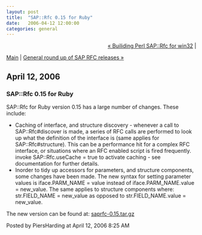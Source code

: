 ```yaml
---
layout: post
title:  "SAP::Rfc 0.15 for Ruby"
date:   2006-04-12 12:00:00
categories: general
---
```

<p align="right">
<a href="http://www.piersharding.com/blog/archives/2006/03/builiding_perl.html">&laquo; Builiding Perl SAP::Rfc for win32</a> |

<a href="http://www.piersharding.com/blog/">Main</a>
| <a href="http://www.piersharding.com/blog/archives/2006/04/general_round_u.html">General round up of SAP RFC releases &raquo;</a>

</p>

<h2>April 12, 2006</h2>

<h3>SAP::Rfc 0.15 for Ruby</h3>

<p>
SAP::Rfc for Ruby version 0.15 has a large number of changes.  These include:<br/>
<ul>
<li>Caching of interface, and structure discovery - whenever a call to SAP::Rfc#discover is made, a series of RFC calls are performed to look up what the definition of the interface is (same applies for SAP::Rfc#structure).  This can be a performance hit for a complex RFC interface, or situations where an RFC enabled script is fired frequently.  invoke SAP::Rfc.useCache = true to activate caching - see documentation for further details.
</li>
<li>Inorder to tidy up accessors for parameters, and structure components, some changes have been made.  The new syntax for setting parameter values is iface.PARM_NAME = value instead of iface.PARM_NAME.value = new_value.  The same applies to structure components where: str.FIELD_NAME = new_value as opposed to str.FIELD_NAME.value = new_value.</li>
</ul>
</P>
<p>The new version can be found at: <a href='http://www.piersharding.com/download/ruby/saprfc-0.15.tar.gz'>saprfc-0.15.tar.gz</a>
</p>

<div id="a000049more"><div id="more">

</div></div>

<p class="posted">Posted by PiersHarding at April 12, 2006  8:25 AM</p>





